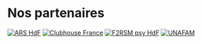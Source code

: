 # Nos partenaires

<div class="partners">
     <a href="https://www.hauts-de-france.ars.sante.fr/" target="_blank"><img src="{{ ASSET partners/arshdf.png }}" alt="ARS HdF" /></a>
     <a href="https://www.clubhousefrance.org/" target="_blank"><img src="{{ ASSET partners/clubhouse.png }}" alt="Clubhouse France" /></a>
     <a href="https://www.f2rsmpsy.fr/" target="_blank"><img src="{{ ASSET partners/f2rsmpsy.png }}" alt="F2RSM psy HdF" /></a>
     <a href="https://www.unafam.org/" target="_blank"><img src="{{ ASSET partners/unafam.png }}" alt="UNAFAM" /></a>
</div>
